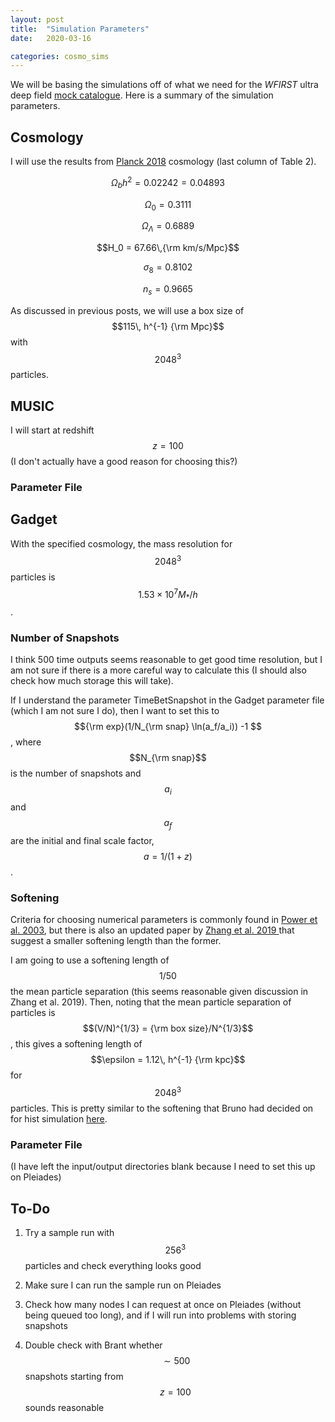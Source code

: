 ```yaml
---
layout: post
title:  "Simulation Parameters"
date:   2020-03-16

categories: cosmo_sims
---
```



We will be basing the simulations off of what we need for the *WFIRST* ultra deep field <a href="https://ndrakos.github.io/blog/mocks/">mock catalogue</a>. Here is a summary of the simulation parameters.


## Cosmology

I will use the results from <a href="https://ui.adsabs.harvard.edu/abs/arXiv:1807.06209"> Planck 2018</a> cosmology (last column of Table 2).

$$\Omega_b h^2 = 0.02242 = 0.04893$$

$$\Omega_0 = 0.3111$$

$$\Omega_\Lambda = 0.6889$$

$$H_0 = 67.66\,{\rm km/s/Mpc}$$

$$\sigma_8= 0.8102$$

$$n_s = 0.9665$$

As discussed in previous posts, we will use a box size of $$115\, h^{-1} {\rm Mpc}$$ with $$2048^3$$ particles.


## MUSIC

I will start at redshift $$z=100$$ (I don't actually have a good reason for choosing this?)

### Parameter File

<object width="500" height="300" type="text/plain" data="{{site.baseurl}}/assets/files/wfirst2048_ics.conf" border="0" >
</object>

## Gadget

With the specified cosmology, the mass resolution for $$2048^3$$ particles is $$1.53 \times 10^7 M_*/h$$.
<!---
[6.26145950e+10 7.82682437e+09 9.78353047e+08 1.22294131e+08 1.52867664e+07
-->

### Number of Snapshots

I think 500 time outputs seems reasonable to get good time resolution, but I am not sure if there is a more careful way to calculate this (I should also check how much storage this will take).

If I understand the parameter TimeBetSnapshot in the Gadget parameter file (which I am not sure I do), then I want to set this to $${\rm exp}(1/N_{\rm snap} \ln(a_f/a_i)) -1 $$, where $$N_{\rm snap}$$ is the number of snapshots and $$a_i$$ and $$a_f$$ are the initial and final scale factor, $$a=1/(1+z)$$.

### Softening

Criteria for choosing numerical parameters is commonly found in <a href="https://ui.adsabs.harvard.edu/abs/2003MNRAS.338...14P/abstract">Power et al. 2003</a>, but there is also an updated paper by <a href="https://ui.adsabs.harvard.edu/abs/2019MNRAS.487.1227Z/abstract">Zhang et al. 2019 </a> that suggest a smaller softening length than the former.

I am going to use a softening length of $$1/50$$ the mean particle separation (this seems reasonable given discussion in Zhang et al. 2019). Then, noting that the mean particle separation of particles is $$(V/N)^{1/3} = {\rm box size}/N^{1/3}$$, this gives a softening length of $$\epsilon = 1.12\, h^{-1} {\rm kpc}$$ for $$2048^3$$ particles. This is pretty similar to the softening that Bruno had decided on for hist simulation <a href="https://bvillasen.github.io/blog/astro/cosmology/wfirst/2017/07/11/sim_parameters.html">here</a>.

### Parameter File

(I have left the input/output directories blank because I need to set this up on Pleiades)

<object width="500" height="300" type="text/plain" data="{{site.baseurl}}/assets/files/wfirst2048_gadget.conf" border="0" >
</object>

## To-Do


1) Try a sample run with $$256^3$$ particles and check everything looks good

2) Make sure I can run the sample run on Pleiades

3) Check how many nodes I can request at once on Pleiades (without being queued too long), and if I will run into problems with storing snapshots

4) Double check with Brant whether $$\sim 500$$ snapshots starting from $$z=100$$ sounds reasonable

